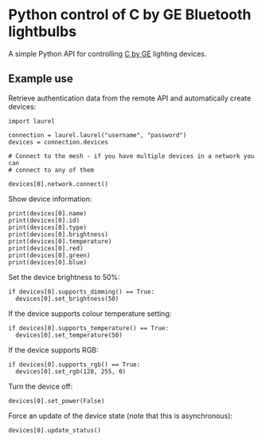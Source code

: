 Python control of C by GE Bluetooth lightbulbs
==============================================

A simple Python API for controlling [C by GE](https://www.cbyge.com/) lighting devices.

Example use
-----------

Retrieve authentication data from the remote API and automatically create devices:

```
import laurel

connection = laurel.laurel("username", "password")
devices = connection.devices

# Connect to the mesh - if you have multiple devices in a network you can
# connect to any of them

devices[0].network.connect()
```

Show device information:

```
print(devices[0].name)
print(devices[0].id)
print(devices[0].type)
print(devices[0].brightness)
print(devices[0].temperature)
print(devices[0].red)
print(devices[0].green)
print(devices[0].blue)
```

Set the device brightness to 50%:

```
if devices[0].supports_dimming() == True:
  devices[0].set_brightness(50)
```

If the device supports colour temperature setting:

```
if devices[0].supports_temperature() == True:
  devices[0].set_temperature(50)
```

If the device supports RGB:

```
if devices[0].supports_rgb() == True:
  devices[0].set_rgb(128, 255, 0)
```

Turn the device off:

```
devices[0].set_power(False)
```

Force an update of the device state (note that this is asynchronous):

```
devices[0].update_status()
```
